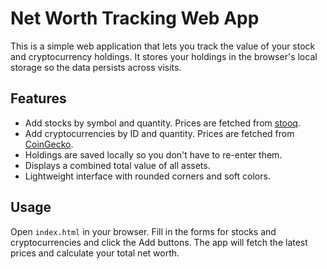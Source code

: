 # Net Worth Tracking Web App

This is a simple web application that lets you track the value of your stock and cryptocurrency holdings. It stores your holdings in the browser's local storage so the data persists across visits.

## Features

- Add stocks by symbol and quantity. Prices are fetched from [stooq](https://stooq.com/).
- Add cryptocurrencies by ID and quantity. Prices are fetched from [CoinGecko](https://www.coingecko.com/).
- Holdings are saved locally so you don't have to re-enter them.
- Displays a combined total value of all assets.
- Lightweight interface with rounded corners and soft colors.

## Usage

Open `index.html` in your browser. Fill in the forms for stocks and cryptocurrencies and click the Add buttons. The app will fetch the latest prices and calculate your total net worth.
